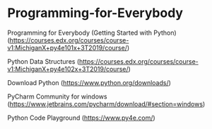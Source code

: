 # Programming-for-Everybody

Programming for Everybody (Getting Started with Python)
(https://courses.edx.org/courses/course-v1:MichiganX+py4e101x+3T2019/course/)

Python Data Structures
(https://courses.edx.org/courses/course-v1:MichiganX+py4e102x+3T2019/course/)

Download Python
(https://www.python.org/downloads/)

PyCharm Community for windows
(https://www.jetbrains.com/pycharm/download/#section=windows)

Python Code Playground 
(https://www.py4e.com/)
